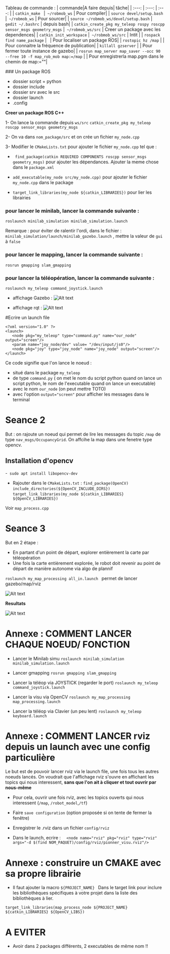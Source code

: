 

Tableau de commande :
| commande|A faire depuis| tâche|
| :---: | :---: | :---: |
| ```catkin_make ``` |``` ~/robmob_ws``` | Pour compiler|
| ```source devel/setup.bash``` |``` ~/robmob_ws``` | Pour sourcer|
| ```source ~/robmob_ws/devel/setup.bash``` |``` gedit ~/.bashrc``` | depuis bash|
| ```catkin_create_pkg my_teleop rospy roscpp sensor_msgs geometry_msgs``` |``` ~/robmob_ws/src``` | Creer un package avec les dependences|
| ```catkin_init_workspace``` |``` ~/robmob_ws/src``` | Intit |
| ```rospack find name_package``` |``` ``` | Pour localiser un package ROS|
| ```rostopic hz /map``` | | Pour connaitre la fréquence de publication|
| ``` killall gzserver ``` | | Pour fermer toute instance de gazebo|
| ``` rosrun map_server map_saver --occ 90 --free 10 -f map_rob_mob map:=/map ``` | | Pour enregistrerla map.pgm dans le chemin de map:=""|

### Un package ROS 
- dossier script = python
- dossier include
- dossier srv avec le src
- dossier launch
- .config 

__Creer un package ROS C++__

1- On lance la commande depuis ```ws/src```
```catkin_create_pkg my_teleop roscpp sensor_msgs geometry_msgs```

2- On va dans ```nom_package/src``` et on crée un fichier ```my_node.cpp```

3- Modifier le ```CMakeLists.txt``` pour ajouter le fichier ```my_node.cpp``` tel que :

- ``` find_package(catkin REQUIRED COMPONENTS roscpp sensor_msgs geometry_msgs)``` pour ajouter les dépendances. Ajouter la meme chose dans le ```package.xml```

- ```add_executable(my_node src/my_node.cpp)``` pour ajouter le fichier ```my_node.cpp``` dans le package

- ```target_link_libraries(my_node ${catkin_LIBRARIES})``` pour lier les librairies



### pour lancer le minilab, lancer la commande suivante :

```roslaunch minilab_simulation minilab_simulation.launch```

Remarque : pour éviter de ralentir l'ordi, dans le fichier :
```minilab_simulation/launch/minilab_gazebo.launch``` , mettre la valeur de ```gui``` à ```false```

### pour lancer le mapping, lancer la commande suivante :
```rosrun gmapping slam_gmapping```

### pour lancer la téléopération, lancer la commande suivante :
```roslaunch my_teleop command_joystick.launch```

- affichage Gazebo :
![Alt text](images/gazebo_start.png)

- affichage rqt :
![Alt text](images/rqt.png)


#Ecrire un launch file

```
<?xml version="1.0" ?>
<launch>
   <node pkg="my_teleop" type="command.py" name="our_node" output="screen"/>
   <param name="joy_node/dev" value= "/dev/input/js0"/>
   <node pkg="joy" type="joy_node" name="joy_node" output="screen"/>
</launch>

```

Ce code signifie que l'on lance le noeud :
- situé dans le package ```my_teleop```
- de type ```command.py``` ( on met le nom du script python quand on lance un script python, le nom de l'executable quand on lance un executable)
- avec le nom ```our_node``` (on peut mettre TOTO)
- avec l'option ```output="screen"``` pour afficher les messages dans le terminal


# Seance 2

But : on rajoute un noeud qui permet de lire les messages du topic ```/map``` de type ```nav_msgs/OccupancyGrid```. On affcihe la map dans une fenetre type opencv.

## Installation d'opencv

-``` sudo apt install libopencv-dev```
- Rajouter dans le ```CMakeLists.txt``` :
```find_package(OpenCV)```
```include_directories(${OpenCV_INCLUDE_DIRS})```
```target_link_libraries(my_node ${catkin_LIBRARIES} ${OpenCV_LIBRARIES})```


<!-- ### Pour interface GRID MAP avec OPENCV
```sudo apt-get install ros-noetic-grid-map```
 -->


 Voir ```map_process.cpp```

# Seance 3

But en 2 étape :

- En partant d'un point de départ, explorer entièrement la carte par téléopération
- Une fois la carte entièrement explorée, le robot doit revenir au point de départ de manière autonome via algo de plannif

```roslaunch my_map_processing all_in.launch ``` permet de lancer gazebo/map/rviz


![Alt text](images/divide.png)


__Resultats__

![Alt text](images/grid/comparison.png)

# Annexe : COMMENT LANCER CHAQUE NOEUD/ FONCTION



- Lancer le Minilab simu
```roslaunch minilab_simulation minilab_simulation.launch```

- Lancer gmapping
```rosrun gmapping slam_gmapping```

- Lancer la téléop via JOYSTICK (regarder le port)
```roslaunch my_teleop command_joystick.launch```



- Lancer la visu via OpenCV
```roslaunch my_map_processing map_processing.launch```


- Lancer la téléop via Clavier (un peu lent)
```roslaunch my_teleop keyboard.launch ```



# Annexe : COMMENT LANCER rviz depuis un launch avec une config particulière

Le but est de pouvoir lancer rviz via le launch file, une fois tous les autres noeuds lancés. On voudrait que l'affichage rviz s'ouvre en affichant les topics qui nous interessent, __sans que l'on ait à cliquer et tout ouvrir par nous-même__

- Pour cela, ouvrir une fois rviz, avec les topics ouverts qui nous interessent (```/map```, ```/robot_model```,```/tf```)

- Faire ```save configuration``` (option proposée si on tente de fermer la fenêtre)

- Enregistrer le .rviz dans un fichier ```config/rviz```

- Dans le launch, ecrire :  ```  <node name="rviz" pkg="rviz" type="rviz" args="-d $(find NOM_PAQUET)/config/rviz/pionner_visu.rviz"/>```


# Annexe : construire un CMAKE avec sa propre librairie

- Il faut ajouter la macro ```${PROJECT_NAME} ``` Dans le target link pour inclure les bibliothèques spécifiques à votre projet dans la liste des bibliothèques à lier. 

```target_link_libraries(map_process_node ${PROJECT_NAME} ${catkin_LIBRARIES} ${OpenCV_LIBS})```


# A EVITER

- Avoir dans 2 packages différents, 2 executables de même nom !!


